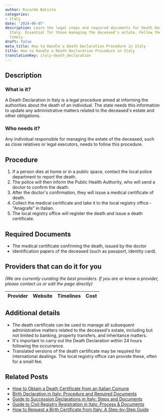 ```yaml
---
author: Ricardo Batista
categories:
- Italy
date: '2024-06-07'
description: Learn the legal steps and required documents for Death Declaration in
  Italy. Essential for those managing the deceased’s estate. Follow the procedure
  timely.
draft: false
meta_title: How to Handle a Death Declaration Procedure in Italy
title: How to Handle a Death Declaration Procedure in Italy
translationKey: italy-death_declaration
---
```


## Description
### What is it?
A Death Declaration in Italy is a legal procedure aimed at informing the authorities about the death of an individual. The state needs this information to update any administrative matters related to the deceased's estate and other obligations.

### Who needs it?
Any individual responsible for managing the estate of the deceased, such as close relatives or legal executors, needs to follow this procedure.

## Procedure
1. If a person dies at home or in a public space, contact the local police department to report the death. 
2. The police will then inform the Public Health Authority, who will send a doctor to confirm the death.
3. After the doctor's confirmation, they will issue a medical certificate of death.
4. Collect the medical certificate and take it to the local registry office - "Anagrafe" in Italian. 
5. The local registry office will register the death and issue a death certificate. 

## Required Documents
- The medical certificate confirming the death, issued by the doctor
- Identification papers of the deceased (such as passport, identity card).  

## Providers that can do it for you

_(We are currently curating the best providers. If you are or know a provider, please contact us or edit the page directly)_

| Provider        |     Website     |     Timelines    |       Cost      |
| :-------------: | :-------------: |  :-------------: | :-------------: |

## Additional details
- The death certificate can be used to manage all subsequent administrative matters related to the deceased's estate, including but not limited to banking, property transfers, and inheritance matters.
- It's important to carry out the Death Declaration within 24 hours following the occurrence.
- Translated versions of the death certificate may be required for international dealings. The local registry office can provide these, often for a small fee.
## Related Posts

- [How to Obtain a Death Certificate from an Italian Comune](https://tramitit.com/guides/italy/death_certificate_request/)
- [Birth Declaration in Italy: Procedure and Required Documents](https://tramitit.com/guides/italy/birth_declaration/)
- [Guide to Succession Declarations in Italy: Steps and Documents](https://tramitit.com/guides/italy/succession_declaration/)
- [Guide to Civil Registry Registration in Italy: Process & Documents](https://tramitit.com/guides/italy/registration_in_the_civil_registry/)
- [How to Request a Birth Certificate from Italy: A Step-by-Step Guide](https://tramitit.com/guides/italy/birth_certificate_request/)